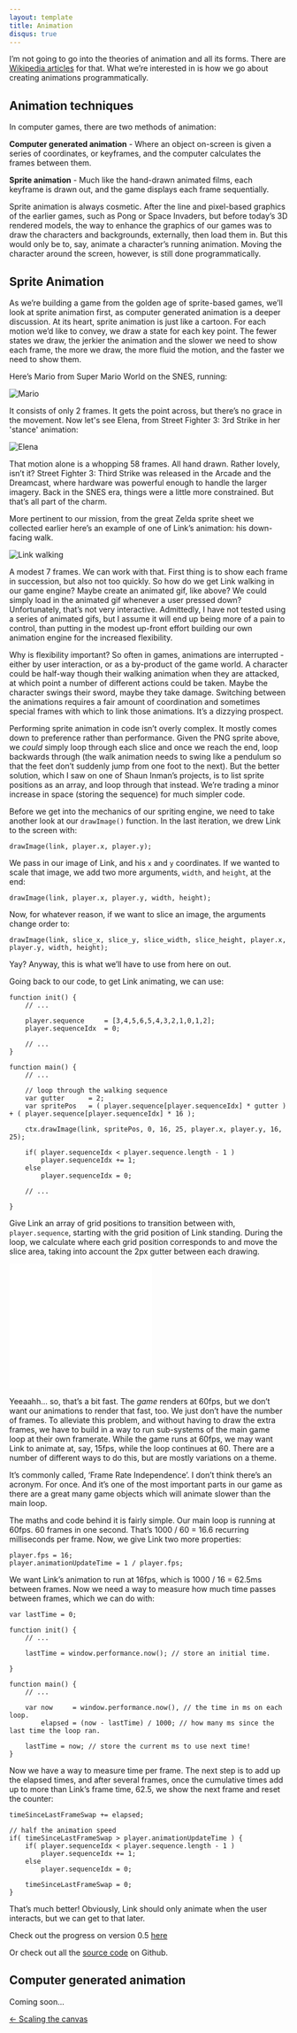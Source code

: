 ```yaml
---
layout: template
title: Animation
disqus: true
---
```


I’m not going to go into the theories of animation and all its forms. There are [Wikipedia articles](http://en.wikipedia.org/wiki/Animation) for that. What we’re interested in is how we go about creating animations programmatically.

## Animation techniques

In computer games, there are two methods of animation:

__Computer generated animation__ - Where an object on-screen is given a series of coordinates, or keyframes, and the computer calculates the frames between them.

__Sprite animation__ - Much like the hand-drawn animated films, each keyframe is drawn out, and the game displays each frame sequentially.

Sprite animation is always cosmetic. After the line and pixel-based graphics of the earlier games, such as Pong or Space Invaders, but before today’s 3D rendered models, the way to enhance the graphics of our games was to draw the characters and backgrounds, externally, then load them in. But this would only be to, say, animate a character’s running animation. Moving the character around the screen, however, is still done programmatically.

## Sprite Animation

As we’re building a game from the golden age of sprite-based games, we’ll look at sprite animation first, as computer generated animation is a deeper discussion. At its heart, sprite animation is just like a cartoon. For each motion we’d like to convey, we draw a state for each key point. The fewer states we draw, the jerkier the animation and the slower we need to show each frame, the more we draw, the more fluid the motion, and the faster we need to show them.

Here’s Mario from Super Mario World on the SNES, running:

![Mario](/assets/img/articles/5-mario-running.gif)

It consists of only 2 frames. It gets the point across, but there’s no grace in the movement. Now let's see Elena, from Street Fighter 3: 3rd Strike in her 'stance' animation:

![Elena](/assets/img/articles/5-Elena-ts-stance.gif)

That motion alone is a whopping 58 frames. All hand drawn. Rather lovely, isn’t it? Street Fighter 3: Third Strike was released in the Arcade and the Dreamcast, where hardware was powerful enough to handle the larger imagery. Back in the SNES era, things were a little more constrained. But that’s all part of the charm.

More pertinent to our mission, from the great Zelda sprite sheet we collected earlier here’s an example of one of Link’s animation: his down-facing walk.

![Link walking](/assets/img/articles/5-link-walking.png)

A modest 7 frames. We can work with that. First thing is to show each frame in succession, but also not too quickly. So how do we get Link walking in our game engine? Maybe create an animated gif, like above? We could simply load in the animated gif whenever a user pressed down? Unfortunately, that’s not very interactive. Admittedly, I have not tested using a series of animated gifs, but I assume it will end up being more of a pain to control, than putting in the modest up-front effort building our own animation engine for the increased flexibility.

Why is flexibility important? So often in games, animations are interrupted - either by user interaction, or as a by-product of the game world. A character could be half-way though their walking animation when they are attacked, at which point a number of different actions could be taken. Maybe the character swings their sword, maybe they take damage. Switching between the animations requires a fair amount of coordination and sometimes special frames with which to link those animations. It’s a dizzying prospect.

Performing sprite animation in code isn’t overly complex. It mostly comes down to preference rather than performance. Given the PNG sprite above, we _could_ simply loop through each slice and once we reach the end, loop backwards through (the walk animation needs to swing like a pendulum so that the feet don’t suddenly jump from one foot to the next). But the better solution, which I saw on one of Shaun Inman’s projects, is to list sprite positions as an array, and loop through that instead. We’re trading a minor increase in space (storing the sequence) for much simpler code.

Before we get into the mechanics of our spriting engine, we need to take another look at our `drawImage()` function. In the last iteration, we drew Link to the screen with:

    drawImage(link, player.x, player.y);

We pass in our image of Link, and his `x` and `y` coordinates. If we wanted to scale that image, we add two more arguments, `width`, and `height`, at the end:

    drawImage(link, player.x, player.y, width, height);

Now, for whatever reason, if we want to slice an image, the arguments change order to:

    drawImage(link, slice_x, slice_y, slice_width, slice_height, player.x, player.y, width, height);

Yay? Anyway, this is what we’ll have to use from here on out.

Going back to our code, to get Link animating, we can use:

    function init() {
        // ...
        
        player.sequence     = [3,4,5,6,5,4,3,2,1,0,1,2];
        player.sequenceIdx  = 0;
        
        // ...
    }

    function main() {
        // ...

        // loop through the walking sequence
        var gutter      = 2;
        var spritePos   = ( player.sequence[player.sequenceIdx] * gutter ) + ( player.sequence[player.sequenceIdx] * 16 );

        ctx.drawImage(link, spritePos, 0, 16, 25, player.x, player.y, 16, 25);

        if( player.sequenceIdx < player.sequence.length - 1 )
            player.sequenceIdx += 1;
        else
            player.sequenceIdx = 0;

        // ...

    }

Give Link an array of grid positions to transition between with, `player.sequence`, starting with the grid position of Link standing. During the loop, we calculate where each grid position corresponds to and move the slice area, taking into account the 2px gutter between each drawing.

<iframe src="//gablaxian.com/experiments/super-js-adventure/0.4.5/index.html" width="258" height="226" style="border: none">
    Link
</iframe>

Yeeaahh... so, that’s a bit fast. The _game_ renders at 60fps, but we don’t want our animations to render that fast, too. We just don’t have the number of frames. To alleviate this problem, and without having to draw the extra frames, we have to build in a way to run sub-systems of the main game loop at their own framerate. While the game runs at 60fps, we may want Link to animate at, say, 15fps, while the loop continues at 60. There are a number of different ways to do this, but are mostly variations on a theme.

It’s commonly called, ‘Frame Rate Independence’. I don’t think there’s an acronym. For once. And it’s one of the most important parts in our game as there are a great many game objects which will animate slower than the main loop.

The maths and code behind it is fairly simple. Our main loop is running at 60fps. 60 frames in one second. That’s 1000 / 60 = 16.6 recurring milliseconds per frame. Now, we give Link two more properties:

    player.fps = 16;
    player.animationUpdateTime = 1 / player.fps;

We want Link’s animation to run at 16fps, which is 1000 / 16 = 62.5ms between frames. Now we need a way to measure how much time passes between frames, which we can do with:

    var lastTime = 0;

    function init() {
        // ...

        lastTime = window.performance.now(); // store an initial time.

    }

    function main() {
        // ...

        var now     = window.performance.now(), // the time in ms on each loop.
            elapsed = (now - lastTime) / 1000; // how many ms since the last time the loop ran.

        lastTime = now; // store the current ms to use next time!
    }

Now we have a way to measure time per frame. The next step is to add up the elapsed times, and after several frames, once the cumulative times add up to more than Link’s frame time, 62.5, we show the next frame and reset the counter:

    timeSinceLastFrameSwap += elapsed;

    // half the animation speed
    if( timeSinceLastFrameSwap > player.animationUpdateTime ) {
        if( player.sequenceIdx < player.sequence.length - 1 )
            player.sequenceIdx += 1;
        else
            player.sequenceIdx = 0;

        timeSinceLastFrameSwap = 0;
    }

That’s much better! Obviously, Link should only animate when the user interacts, but we can get to that later.

Check out the progress on version 0.5 [here](/experiments/super-js-adventure/0.5/)

Or check out all the [source code](//github.com/gablaxian/super-js-adventure) on Github.

## Computer generated animation

Coming soon...


<div class="pagination clearfix">
    <a class="left" href="/articles/creating-a-game-with-javascript/scaling-the-canvas.html">&larr; Scaling the canvas</a>
</div>